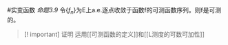 #实变函数 
*命题3.9* 令$\{f_n\}$为E上a.e.逐点收敛于函数f的可测函数序列。则f是可测的。
>[! important] 证明
>运用[[可测函数的定义]]和[[L测度的可数可加性]]
